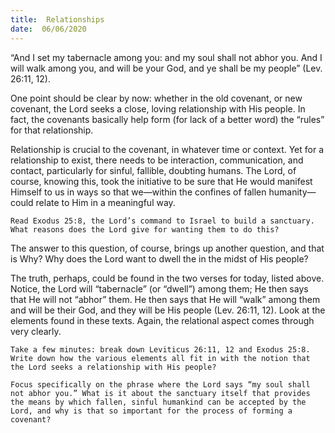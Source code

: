 ```yaml
---
title:  Relationships
date:  06/06/2020
---
```


“And I set my tabernacle among you: and my soul shall not abhor you. And I will walk among you, and will be your God, and ye shall be my people” (Lev. 26:11, 12).

One point should be clear by now: whether in the old covenant, or new covenant, the Lord seeks a close, loving relationship with His people. In fact, the covenants basically help form (for lack of a better word) the “rules” for that relationship.

Relationship is crucial to the covenant, in whatever time or context. Yet for a relationship to exist, there needs to be interaction, communication, and contact, particularly for sinful, fallible, doubting humans. The Lord, of course, knowing this, took the initiative to be sure that He would manifest Himself to us in ways so that we—within the confines of fallen humanity—could relate to Him in a meaningful way.

`Read Exodus 25:8, the Lord’s command to Israel to build a sanctuary. What reasons does the Lord give for wanting them to do this?`

The answer to this question, of course, brings up another question, and that is Why? Why does the Lord want to dwell the in the midst of His people?

The truth, perhaps, could be found in the two verses for today, listed above. Notice, the Lord will “tabernacle” (or “dwell”) among them; He then says that He will not “abhor” them. He then says that He will “walk” among them and will be their God, and they will be His people (Lev. 26:11, 12). Look at the elements found in these texts. Again, the relational aspect comes through very clearly.

`Take a few minutes: break down Leviticus 26:11, 12 and Exodus 25:8. Write down how the various elements all fit in with the notion that the Lord seeks a relationship with His people?`

`Focus specifically on the phrase where the Lord says “my soul shall not abhor you.” What is it about the sanctuary itself that provides the means by which fallen, sinful humankind can be accepted by the Lord, and why is that so important for the process of forming a covenant?`